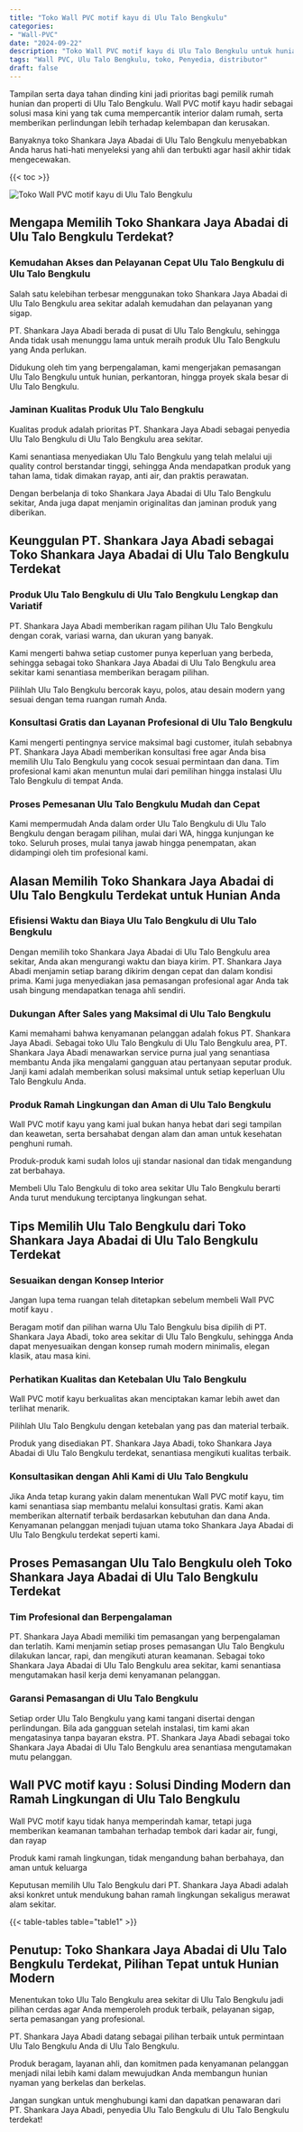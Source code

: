 ```yaml
---
title: "Toko Wall PVC motif kayu di Ulu Talo Bengkulu"
categories: 
- "Wall-PVC"
date: "2024-09-22"
description: "Toko Wall PVC motif kayu di Ulu Talo Bengkulu untuk hunian, perkantoran, serta gerai. Produk unggulan, pilihan motif, variasi warna modern, dengan layanan pemasangan ditangani oleh tim profesional dan garansi resmi!|Servis distribusi Wall PVC motif kayu di Ulu Talo Bengkulu bagi kebutuhan rumah, perkantoran, atau toko, beserta panel unggulan dan instalasi oleh teknisi profesional serta garansi resmi.|Solusi Wall PVC motif kayu di Ulu Talo Bengkulu yang andal untuk rumah, kantor, serta ritel, dengan panel berkualitas dan pemasangan oleh teknisi berpengalaman dan jaminan resmi.|Distribusi Wall PVC motif kayu di Ulu Talo Bengkulu untuk rumah, perkantoran, serta toko, dengan panel unggulan dan instalasi oleh tenaga ahli ahli, disertai dengan jaminan resmi.}"
tags: "Wall PVC, Ulu Talo Bengkulu, toko, Penyedia, distributor"
draft: false
---
```


Tampilan serta daya tahan dinding kini jadi prioritas bagi pemilik rumah hunian dan properti di Ulu Talo Bengkulu.  Wall PVC motif kayu  hadir sebagai solusi masa kini yang tak cuma mempercantik interior dalam rumah, serta memberikan perlindungan lebih terhadap kelembapan dan kerusakan.

Banyaknya toko Shankara Jaya Abadai di Ulu Talo Bengkulu menyebabkan Anda harus hati-hati menyeleksi yang ahli dan terbukti agar hasil akhir tidak mengecewakan.

{{< toc >}}

![Toko Wall PVC motif kayu di Ulu Talo Bengkulu](/images/Wall-PVC/Toko-Wall-PVC-motif-kayu-di-Ulu-Talo-Bengkulu.png)


## Mengapa Memilih Toko Shankara Jaya Abadai di Ulu Talo Bengkulu Terdekat?

### Kemudahan Akses dan Pelayanan Cepat Ulu Talo Bengkulu di Ulu Talo Bengkulu

Salah satu kelebihan terbesar menggunakan toko Shankara Jaya Abadai di Ulu Talo Bengkulu area sekitar adalah kemudahan dan pelayanan yang sigap.

PT. Shankara Jaya Abadi berada di pusat di Ulu Talo Bengkulu, sehingga Anda tidak usah menunggu lama untuk meraih produk Ulu Talo Bengkulu yang Anda perlukan.

Didukung oleh tim yang berpengalaman, kami mengerjakan pemasangan Ulu Talo Bengkulu untuk hunian, perkantoran, hingga proyek skala besar di Ulu Talo Bengkulu.

### Jaminan Kualitas Produk Ulu Talo Bengkulu

Kualitas produk adalah prioritas PT. Shankara Jaya Abadi sebagai penyedia Ulu Talo Bengkulu di Ulu Talo Bengkulu area sekitar.

Kami senantiasa menyediakan Ulu Talo Bengkulu yang telah melalui uji quality control berstandar tinggi, sehingga Anda mendapatkan produk yang tahan lama, tidak dimakan rayap, anti air, dan praktis perawatan.

Dengan berbelanja di toko Shankara Jaya Abadai di Ulu Talo Bengkulu sekitar, Anda juga dapat menjamin originalitas dan jaminan produk yang diberikan.

## Keunggulan PT. Shankara Jaya Abadi sebagai Toko Shankara Jaya Abadai di Ulu Talo Bengkulu Terdekat

### Produk Ulu Talo Bengkulu di Ulu Talo Bengkulu Lengkap dan Variatif

PT. Shankara Jaya Abadi memberikan ragam pilihan Ulu Talo Bengkulu dengan corak, variasi warna, dan ukuran yang banyak.

Kami mengerti bahwa setiap customer punya keperluan yang berbeda, sehingga sebagai toko Shankara Jaya Abadai di Ulu Talo Bengkulu area sekitar kami senantiasa memberikan beragam pilihan.

Pilihlah Ulu Talo Bengkulu bercorak kayu, polos, atau desain modern yang sesuai dengan tema ruangan rumah Anda.

### Konsultasi Gratis dan Layanan Profesional di Ulu Talo Bengkulu

Kami mengerti pentingnya service maksimal bagi customer, itulah sebabnya PT. Shankara Jaya Abadi memberikan konsultasi free agar Anda bisa memilih Ulu Talo Bengkulu yang cocok sesuai permintaan dan dana. Tim profesional kami akan menuntun mulai dari pemilihan hingga instalasi Ulu Talo Bengkulu di tempat Anda.

### Proses Pemesanan Ulu Talo Bengkulu Mudah dan Cepat

Kami mempermudah Anda dalam order Ulu Talo Bengkulu di Ulu Talo Bengkulu dengan beragam pilihan, mulai dari WA, hingga kunjungan ke toko. Seluruh proses, mulai tanya jawab hingga penempatan, akan didampingi oleh tim profesional kami.

## Alasan Memilih Toko Shankara Jaya Abadai di Ulu Talo Bengkulu Terdekat untuk Hunian Anda

### Efisiensi Waktu dan Biaya Ulu Talo Bengkulu di Ulu Talo Bengkulu

Dengan memilih toko Shankara Jaya Abadai di Ulu Talo Bengkulu area sekitar, Anda akan mengurangi waktu dan biaya kirim. PT. Shankara Jaya Abadi menjamin setiap barang dikirim dengan cepat dan dalam kondisi prima. Kami juga menyediakan jasa pemasangan profesional agar Anda tak usah bingung mendapatkan tenaga ahli sendiri.

### Dukungan After Sales yang Maksimal di Ulu Talo Bengkulu

Kami memahami bahwa kenyamanan pelanggan adalah fokus PT. Shankara Jaya Abadi. Sebagai toko Ulu Talo Bengkulu di Ulu Talo Bengkulu area, PT. Shankara Jaya Abadi menawarkan service purna jual yang senantiasa membantu Anda jika mengalami gangguan atau pertanyaan seputar produk. Janji kami adalah memberikan solusi maksimal untuk setiap keperluan Ulu Talo Bengkulu Anda.

### Produk Ramah Lingkungan dan Aman di Ulu Talo Bengkulu

 Wall PVC motif kayu  yang kami jual bukan hanya hebat dari segi tampilan dan keawetan, serta bersahabat dengan alam dan aman untuk kesehatan penghuni rumah.

Produk-produk kami sudah lolos uji standar nasional dan tidak mengandung zat berbahaya.

Membeli Ulu Talo Bengkulu di toko area sekitar Ulu Talo Bengkulu berarti Anda turut mendukung terciptanya lingkungan sehat.

## Tips Memilih Ulu Talo Bengkulu dari Toko Shankara Jaya Abadai di Ulu Talo Bengkulu Terdekat

### Sesuaikan dengan Konsep Interior 

Jangan lupa tema ruangan telah ditetapkan sebelum membeli  Wall PVC motif kayu .

Beragam motif dan pilihan warna Ulu Talo Bengkulu bisa dipilih di PT. Shankara Jaya Abadi, toko area sekitar di Ulu Talo Bengkulu, sehingga Anda dapat menyesuaikan dengan konsep rumah modern minimalis, elegan klasik, atau masa kini.

### Perhatikan Kualitas dan Ketebalan Ulu Talo Bengkulu

 Wall PVC motif kayu  berkualitas akan menciptakan kamar lebih awet dan terlihat menarik.

Pilihlah Ulu Talo Bengkulu dengan ketebalan yang pas dan material terbaik.

Produk yang disediakan PT. Shankara Jaya Abadi, toko Shankara Jaya Abadai di Ulu Talo Bengkulu terdekat, senantiasa mengikuti kualitas terbaik.

### Konsultasikan dengan Ahli Kami di Ulu Talo Bengkulu

Jika Anda tetap kurang yakin dalam menentukan Wall PVC motif kayu, tim kami senantiasa siap membantu melalui konsultasi gratis. Kami akan memberikan alternatif terbaik berdasarkan kebutuhan dan dana Anda. Kenyamanan pelanggan menjadi tujuan utama toko Shankara Jaya Abadai di Ulu Talo Bengkulu terdekat seperti kami.

## Proses Pemasangan Ulu Talo Bengkulu oleh Toko Shankara Jaya Abadai di Ulu Talo Bengkulu Terdekat

### Tim Profesional dan Berpengalaman

PT. Shankara Jaya Abadi memiliki tim pemasangan yang berpengalaman dan terlatih. Kami menjamin setiap proses pemasangan Ulu Talo Bengkulu dilakukan lancar, rapi, dan mengikuti aturan keamanan. Sebagai toko Shankara Jaya Abadai di Ulu Talo Bengkulu area sekitar, kami senantiasa mengutamakan hasil kerja demi kenyamanan pelanggan.

### Garansi Pemasangan di Ulu Talo Bengkulu

Setiap order Ulu Talo Bengkulu yang kami tangani disertai dengan perlindungan. Bila ada gangguan setelah instalasi, tim kami akan mengatasinya tanpa bayaran ekstra. PT. Shankara Jaya Abadi sebagai toko Shankara Jaya Abadai di Ulu Talo Bengkulu area senantiasa mengutamakan mutu pelanggan.

##  Wall PVC motif kayu : Solusi Dinding Modern dan Ramah Lingkungan di Ulu Talo Bengkulu

 Wall PVC motif kayu  tidak hanya memperindah kamar, tetapi juga memberikan keamanan tambahan terhadap tembok dari kadar air, fungi, dan rayap

Produk kami ramah lingkungan, tidak mengandung bahan berbahaya, dan aman untuk keluarga

Keputusan memilih Ulu Talo Bengkulu dari PT. Shankara Jaya Abadi adalah aksi konkret untuk mendukung bahan ramah lingkungan sekaligus merawat alam sekitar.

{{< table-tables table="table1" >}}

## Penutup: Toko Shankara Jaya Abadai di Ulu Talo Bengkulu Terdekat, Pilihan Tepat untuk Hunian Modern

Menentukan toko Ulu Talo Bengkulu area sekitar di Ulu Talo Bengkulu jadi pilihan cerdas agar Anda memperoleh produk terbaik, pelayanan sigap, serta pemasangan yang profesional.

PT. Shankara Jaya Abadi datang sebagai pilihan terbaik untuk permintaan Ulu Talo Bengkulu Anda di Ulu Talo Bengkulu.

Produk beragam, layanan ahli, dan komitmen pada kenyamanan pelanggan menjadi nilai lebih kami dalam mewujudkan Anda membangun hunian nyaman yang berkelas dan berkelas.

Jangan sungkan untuk menghubungi kami dan dapatkan penawaran dari PT. Shankara Jaya Abadi, penyedia Ulu Talo Bengkulu di Ulu Talo Bengkulu terdekat!